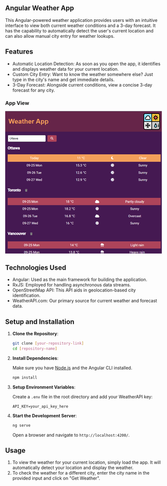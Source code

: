 ## Angular Weather App

This Angular-powered weather application provides users with an intuitive interface to view both current weather conditions and a 3-day forecast. It has the capability to automatically detect the user's current location and can also allow manual city entry for weather lookups.

## Features

- Automatic Location Detection: As soon as you open the app, it identifies and displays weather data for your current location.
- Custom City Entry: Want to know the weather somewhere else? Just type in the city's name and get immediate details.
- 3-Day Forecast: Alongside current conditions, view a concise 3-day forecast for any city.

### App View
![App View](https://github.com/angelren1220/WeatherApp/blob/main/screenshots/Screenshot1.png?raw=true)

## Technologies Used

- Angular: Used as the main framework for building the application.
- RxJS: Employed for handling asynchronous data streams.
- OpenStreetMap API: This API aids in geolocation-based city identification.
- WeatherAPI.com: Our primary source for current weather and forecast data.

## Setup and Installation

1. **Clone the Repository**:

   ```bash
   git clone [your-repository-link]
   cd [repository-name]
   ```

2. **Install Dependencies**:

   Make sure you have [Node.js](https://nodejs.org/) and the Angular CLI installed.

   ```bash
   npm install
   ```

3. **Setup Environment Variables**:

   Create a `.env` file in the root directory and add your WeatherAPI key:

   ```
   API_KEY=your_api_key_here
   ```

4. **Start the Development Server**:

   ```bash
   ng serve
   ```

   Open a browser and navigate to `http://localhost:4200/`.

## Usage

1. To view the weather for your current location, simply load the app. It will automatically detect your location and display the weather.
2. To check the weather for a different city, enter the city name in the provided input and click on "Get Weather".
